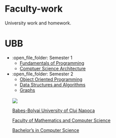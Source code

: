 # Faculty-work
 University work and homework.
 
 # UBB
 <ul>
   <li>:open_file_folder: Semester 1
     <ul>
       <li>
         <a href="https://github.com/TimoficiucDaniel/Fundamentals-of-Programming"> 
           Fundamentals of Programming
         </a>
       </li>
   </li>
    <li>
       <a href="https://github.com/TimoficiucDaniel/Fundamentals-of-Programming"> 
          Comptuer Science Architecture
        </a>
     </ul>
   </li>
     
   <li>:open_file_folder: Semester 2
     <ul>
       <li>
         <a href="https://github.com/TimoficiucDaniel/Object-Oriented-Programming"> 
           Object Oriented Programming
         </a>
       </li>
       <li>
         <a href="https://github.com/TimoficiucDaniel/Data-Structures-and-Algorithms"> 
           Data Structures and Algorithms
         </a>
       </li>
        <li>
         <a href="https://github.com/TimoficiucDaniel/Graphs"> 
           Graphs
         </a>
       </li>
     </ul>
   </li>
 <br>
 <img src="http://www.chem.ubbcluj.ro/romana/conferinte/MEEMB/archive/pictures/ubb.gif" />
 <a href="http://www.cs.ubbcluj.ro">
 <p> Babeş-Bolyai University of Cluj Napoca </p>
 <p> Faculty of Mathematics and Computer Science </p>
 <p> Bachelor’s in Computer Science </p>
 </a>
 <br>
